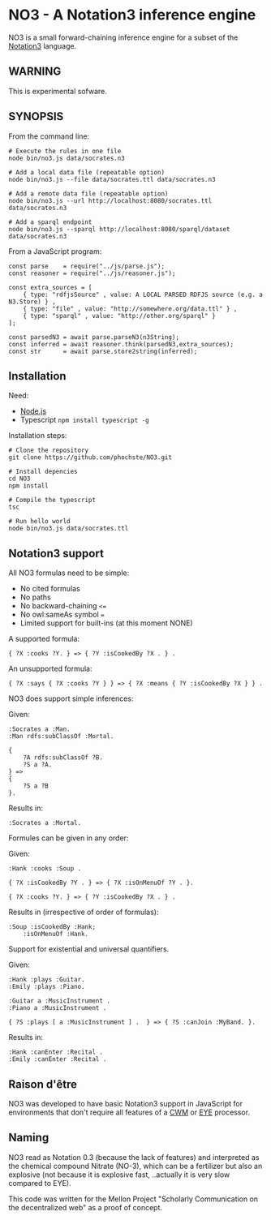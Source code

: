 # NO3 - A Notation3 inference engine

NO3 is a small forward-chaining inference engine for a subset of the [Notation3](https://w3c.github.io/N3/spec/) language.

## WARNING

This is experimental sofware.

## SYNOPSIS

From the command line:

```
# Execute the rules in one file
node bin/no3.js data/socrates.n3

# Add a local data file (repeatable option)
node bin/no3.js --file data/socrates.ttl data/socrates.n3

# Add a remote data file (repeatable option)
node bin/no3.js --url http://localhost:8080/socrates.ttl data/socrates.n3

# Add a sparql endpoint
node bin/no3.js --sparql http://localhost:8080/sparql/dataset data/socrates.n3
```

From a JavaScript program:

```
const parse    = require("../js/parse.js");
const reasoner = require("../js/reasoner.js");

const extra_sources = [
    { type: "rdfjsSource" , value: A LOCAL PARSED RDFJS source (e.g. a N3.Store) } ,
    { type: "file" , value: "http://somewhere.org/data.ttl" } ,
    { type: "sparql" , value: "http://other.org/sparql" }
];

const parsedN3 = await parse.parseN3(n3String);
const inferred = await reasoner.think(parsedN3,extra_sources);
const str      = await parse.store2string(inferred);
```

## Installation

Need:

- [Node.js](https://nodejs.org/en/)
- Typescript `npm install typescript -g`

Installation steps:

```
# Clone the repository
git clone https://github.com/phochste/NO3.git

# Install depencies
cd NO3
npm install

# Compile the typescript
tsc

# Run hello world
node bin/no3.js data/socrates.ttl
```

## Notation3 support

All NO3 formulas need to be simple:

- No cited formulas
- No paths
- No backward-chaining `<=`
- No owl:sameAs symbol `=`
- Limited support for built-ins (at this moment NONE)

A supported formula:

```
{ ?X :cooks ?Y. } => { ?Y :isCookedBy ?X . } .
```

An unsupported formula:

```
{ ?X :says { ?X :cooks ?Y } } => { ?X :means { ?Y :isCookedBy ?X } } .
```

NO3 does support simple inferences:

Given:

```
:Socrates a :Man.
:Man rdfs:subClassOf :Mortal.

{
    ?A rdfs:subClassOf ?B. 
    ?S a ?A.
} => 
{
    ?S a ?B
}.
```

Results in:

```
:Socrates a :Mortal.
```

Formules can be given in any order:

Given:

```
:Hank :cooks :Soup .

{ ?X :isCookedBy ?Y . } => { ?X :isOnMenuOf ?Y . }.

{ ?X :cooks ?Y. } => { ?Y :isCookedBy ?X . } .
```

Results in (irrespective of order of formulas):

```
:Soup :isCookedBy :Hank;
    :isOnMenuOf :Hank.
```

Support for existential and universal quantifiers.

Given:

```
:Hank :plays :Guitar.
:Emily :plays :Piano.

:Guitar a :MusicInstrument .
:Piano a :MusicInstrument .

{ ?S :plays [ a :MusicInstrument ] .  } => { ?S :canJoin :MyBand. }.
```

Results in:

```
:Hank :canEnter :Recital .
:Emily :canEnter :Recital .
```

## Raison d'être

NO3 was developed to have basic Notation3 support in JavaScript for environments
that don't require all features of a [CWM](https://github.com/sbp/cwm) or [EYE](https://josd.github.io/eye/) processor.

## Naming

NO3 read as Notation 0.3 (because the lack of features) and interpreted as the chemical compound 
Nitrate (NO-3), which can be a fertilizer but also an explosive (not because it is explosive fast,
..actually it is very slow compared to EYE).

This code was written for the Mellon Project "Scholarly Communication on the decentralized web" as
a proof of concept.
